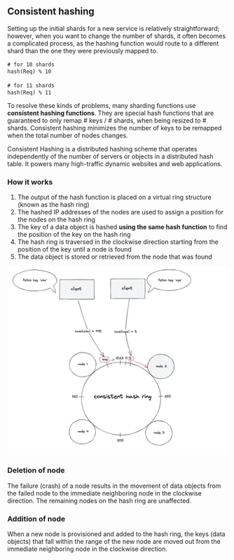 ## Consistent hashing

Setting up the initial shards for a new service is relatively straightforward; however, when you want to change the number of shards, it often becomes a complicated process, as the hashing function would route to a different shard than the one they were previously mapped to.

```
# for 10 shards
hash(Req) % 10

# for 11 shards
hash(Req) % 11
```

To resolve these kinds of problems, many sharding functions use **consistent hashing functions**. They are special hash functions that are guaranteed to only remap # keys / # shards, when being resized to # shards. Consistent hashing minimizes the number of keys to be remapped when the total number of nodes changes.

Consistent Hashing is a distributed hashing scheme that operates independently of the number of servers or objects in a distributed hash table. It powers many high-traffic dynamic websites and web applications.

### How it works

1. The output of the hash function is placed on a virtual ring structure (known as the hash ring)
2. The hashed IP addresses of the nodes are used to assign a position for the nodes on the hash ring
3. The key of a data object is hashed **using the same hash function** to find the position of the key on the hash ring
4. The hash ring is traversed in the clockwise direction starting from the position of the key until a node is found
5. The data object is stored or retrieved from the node that was found

<img src="../assets/consistent-hashing.png">

### Deletion of node

The failure (crash) of a node results in the movement of data objects from the failed node to the immediate neighboring node in the clockwise direction. The remaining nodes on the hash ring are unaffected.

### Addition of node

When a new node is provisioned and added to the hash ring, the keys (data objects) that fall within the range of the new node are moved out from the immediate neighboring node in the clockwise direction.
